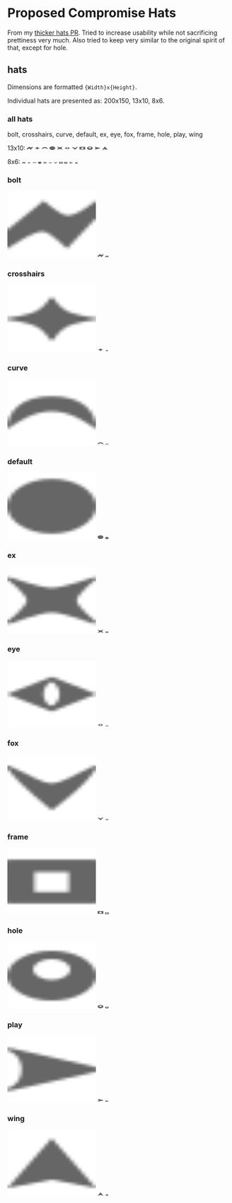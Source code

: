 # Proposed Compromise Hats

From my [thicker hats PR](https://github.com/cursorless-dev/cursorless/pull/1809).
Tried to increase usability while not sacrificing prettiness very much.
Also tried to keep very similar to the original spirit of that, except for hole.

## hats

Dimensions are formatted `{Width}x{Height}`.

Individual hats are presented as: 200x150, 13x10, 8x6.

### all hats

bolt, crosshairs, curve, default, ex, eye, fox, frame, hole, play, wing

<p float="left">
    13x10:
    <img src="bolt.svg" width=13 height=10/>
    <img src="crosshairs.svg" width=13 height=10/>
    <img src="curve.svg" width=13 height=10/>
    <img src="default.svg" width=13 height=10/>
    <img src="ex.svg" width=13 height=10/>
    <img src="eye.svg" width=13 height=10/>
    <img src="fox.svg" width=13 height=10/>
    <img src="frame.svg" width=13 height=10/>
    <img src="hole.svg" width=13 height=10/>
    <img src="play.svg" width=13 height=10/>
    <img src="wing.svg" width=13 height=10/>
</p>

<p float="left">
    8x6:
    <img src="bolt.svg" width=8 height=6/>
    <img src="crosshairs.svg" width=8 height=6/>
    <img src="curve.svg" width=8 height=6/>
    <img src="default.svg" width=8 height=6/>
    <img src="ex.svg" width=8 height=6/>
    <img src="eye.svg" width=8 height=6/>
    <img src="fox.svg" width=8 height=6/>
    <img src="frame.svg" width=8 height=6/>
    <img src="hole.svg" width=8 height=6/>
    <img src="play.svg" width=8 height=6/>
    <img src="wing.svg" width=8 height=6/>
</p>

### bolt

<img src="bolt.svg" width=200 height=150/>

<img src="bolt.svg" width=13 height=10/>

<img src="bolt.svg" width=8 height=6/>

### crosshairs

<img src="crosshairs.svg" width=200 height=150/>

<img src="crosshairs.svg" width=13 height=10/>

<img src="crosshairs.svg" width=8 height=6/>

### curve

<img src="curve.svg" width=200 height=150/>

<img src="curve.svg" width=13 height=10/>

<img src="curve.svg" width=8 height=6/>

### default

<img src="default.svg" width=200 height=150/>

<img src="default.svg" width=13 height=10/>

<img src="default.svg" width=8 height=6/>

### ex

<img src="ex.svg" width=200 height=150/>

<img src="ex.svg" width=13 height=10/>

<img src="ex.svg" width=8 height=6/>

### eye

<img src="eye.svg" width=200 height=150/>

<img src="eye.svg" width=13 height=10/>

<img src="eye.svg" width=8 height=6/>

### fox

<img src="fox.svg" width=200 height=150/>

<img src="fox.svg" width=13 height=10/>

<img src="fox.svg" width=8 height=6/>

### frame

<img src="frame.svg" width=200 height=150/>

<img src="frame.svg" width=13 height=10/>

<img src="frame.svg" width=8 height=6/>

### hole

<img src="hole.svg" width=200 height=150/>

<img src="hole.svg" width=13 height=10/>

<img src="hole.svg" width=8 height=6/>

### play

<img src="play.svg" width=200 height=150/>

<img src="play.svg" width=13 height=10/>

<img src="play.svg" width=8 height=6/>

### wing

<img src="wing.svg" width=200 height=150/>

<img src="wing.svg" width=13 height=10/>

<img src="wing.svg" width=8 height=6/>
